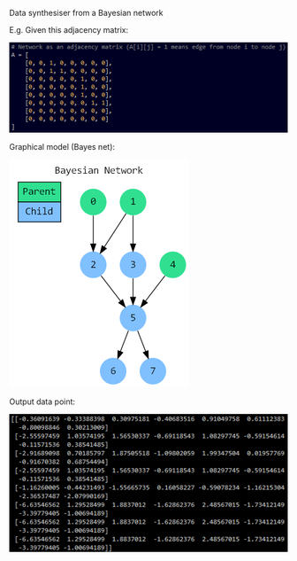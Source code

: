 Data synthesiser from a Bayesian network

E.g. Given this adjacency matrix:

![](example_adjacency_matrix.png)

Graphical model (Bayes net):

![](example_net.png)

Output data point:

![](example_data_point.png)
